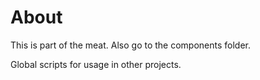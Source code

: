 # About

This is part of the meat.
Also go to the components folder.

Global scripts for usage in other projects.

